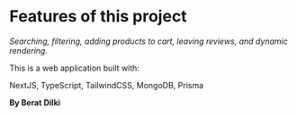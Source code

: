 # Features of this project

_Searching, filtering, adding products to cart, leaving reviews, and dynamic rendering._

This is a web application built with:

NextJS,
TypeScript,
TailwindCSS,
MongoDB,
Prisma

**By Berat Dilki**

